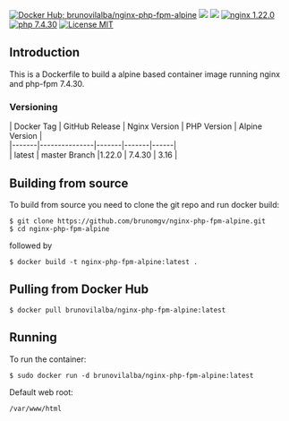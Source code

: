 [![Docker Hub; brunovilalba/nginx-php-fpm-alpine](https://img.shields.io/badge/docker%20hub-brunovilalba%2Fnginx--php--fpm--alpine-blue.svg?&logo=docker&style=for-the-badge)](https://hub.docker.com/r/brunovilalba/nginx-php-fpm-alpine/) [![](https://badges.weareopensource.me/docker/pulls/brunovilalba/nginx-php-fpm-alpine?style=for-the-badge)](https://hub.docker.com/r/brunovilalba/nginx-php-fpm-alpine/) [![](https://img.shields.io/docker/image-size/brunovilalba/nginx-php-fpm-alpine/latest?style=for-the-badge)](https://hub.docker.com/r/brunovilalba/nginx-php-fpm-alpine/) [![nginx 1.22.0](https://img.shields.io/badge/nginx-1.22.0-brightgreen.svg?&logo=nginx&logoColor=white&style=for-the-badge)](https://nginx.org/en/CHANGES) [![php 7.4.30](https://img.shields.io/badge/php--fpm-7.4.30-blue.svg?&logo=php&logoColor=white&style=for-the-badge)](https://secure.php.net/releases/7_4_30.php) [![License MIT](https://img.shields.io/badge/license-MIT-blue.svg?&style=for-the-badge)](https://github.com/brunovilalba/nginx-php-fpm-alpine/blob/master/LICENSE)

## Introduction
This is a Dockerfile to build a alpine based container image running nginx and php-fpm 7.4.30.

### Versioning
| Docker Tag | GitHub Release | Nginx Version | PHP Version | Alpine Version |\
|-------|---------------|-------|-------|------|\
| latest | master Branch |1.22.0 | 7.4.30 | 3.16 |

## Building from source
To build from source you need to clone the git repo and run docker build:
```
$ git clone https://github.com/brunomgv/nginx-php-fpm-alpine.git
$ cd nginx-php-fpm-alpine
```

followed by
```
$ docker build -t nginx-php-fpm-alpine:latest .
```

## Pulling from Docker Hub
```
$ docker pull brunovilalba/nginx-php-fpm-alpine:latest
```

## Running
To run the container:
```
$ sudo docker run -d brunovilalba/nginx-php-fpm-alpine:latest
```

Default web root:
```
/var/www/html
```
